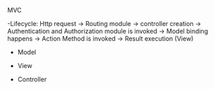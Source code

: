 MVC

-Lifecycle: 
	Http request -> Routing module -> controller creation -> 
	Authentication and Authorization module is invoked -> Model binding happens -> 
	Action Method is invoked -> Result execution (View)

- Model

- View

- Controller


